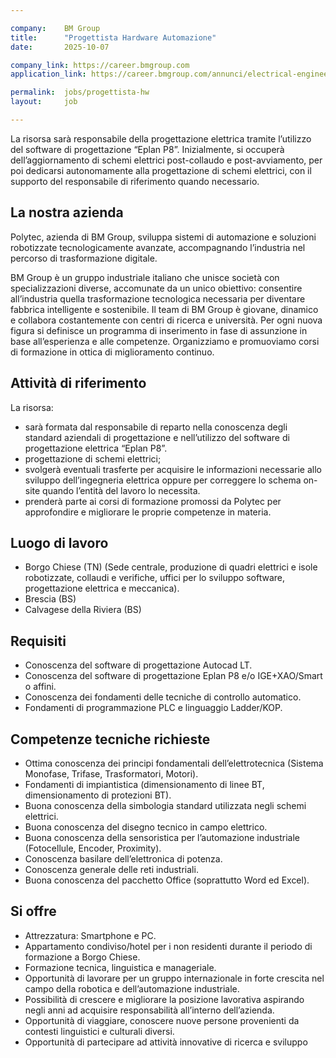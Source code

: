 ```yaml
---

company:    BM Group
title:      "Progettista Hardware Automazione"
date:       2025-10-07

company_link: https://career.bmgroup.com
application_link: https://career.bmgroup.com/annunci/electrical-engineer/

permalink:  jobs/progettista-hw
layout:     job

---
```


La risorsa sarà responsabile della progettazione elettrica tramite l’utilizzo del software di progettazione “Eplan P8”. Inizialmente, si occuperà dell’aggiornamento di schemi elettrici post-collaudo e post-avviamento, per poi dedicarsi autonomamente alla progettazione di schemi elettrici, con il supporto del responsabile di riferimento quando necessario.


## La nostra azienda

Polytec, azienda di BM Group, sviluppa sistemi di automazione e soluzioni robotizzate tecnologicamente avanzate, accompagnando l’industria nel percorso di trasformazione digitale.

BM Group è un gruppo industriale italiano che unisce società con specializzazioni diverse, accomunate da un unico obiettivo: consentire all’industria quella trasformazione tecnologica necessaria per diventare fabbrica intelligente e sostenibile. Il team di BM Group è giovane, dinamico e collabora costantemente con centri di ricerca e università. Per ogni nuova figura si definisce un programma di inserimento in fase di assunzione in base all’esperienza e alle competenze. Organizziamo e promuoviamo corsi di formazione in ottica di miglioramento continuo.

## Attività di riferimento

La risorsa:
* sarà formata dal responsabile di reparto nella conoscenza degli standard aziendali di progettazione e nell’utilizzo del software di progettazione elettrica “Eplan P8”.
* progettazione di schemi elettrici;
* svolgerà eventuali trasferte per acquisire le informazioni necessarie allo sviluppo dell’ingegneria elettrica oppure per correggere lo schema on-site quando l’entità del lavoro lo necessita.
* prenderà parte ai corsi di formazione promossi da Polytec per approfondire e migliorare le proprie competenze in materia.

## Luogo di lavoro

* Borgo Chiese (TN) (Sede centrale, produzione di quadri elettrici e isole robotizzate, collaudi e verifiche, uffici per lo sviluppo software, progettazione elettrica e meccanica).
* Brescia (BS)
* Calvagese della Riviera (BS)

## Requisiti

* Conoscenza del software di progettazione Autocad LT.
* Conoscenza del software di progettazione Eplan P8 e/o IGE+XAO/Smart o affini.
* Conoscenza dei fondamenti delle tecniche di controllo automatico.
* Fondamenti di programmazione PLC e linguaggio Ladder/KOP.

## Competenze tecniche richieste

* Ottima conoscenza dei principi fondamentali dell’elettrotecnica (Sistema Monofase, Trifase, Trasformatori, Motori).
* Fondamenti di impiantistica (dimensionamento di linee BT, dimensionamento di protezioni BT).
* Buona conoscenza della simbologia standard utilizzata negli schemi elettrici.
* Buona conoscenza del disegno tecnico in campo elettrico.
* Buona conoscenza della sensoristica per l’automazione industriale (Fotocellule, Encoder, Proximity).
* Conoscenza basilare dell’elettronica di potenza.
* Conoscenza generale delle reti industriali.
* Buona conoscenza del pacchetto Office (soprattutto Word ed Excel).

## Si offre

* Attrezzatura: Smartphone e PC.
* Appartamento condiviso/hotel per i non residenti durante il periodo di formazione a Borgo Chiese.
* Formazione tecnica, linguistica e manageriale.
* Opportunità di lavorare per un gruppo internazionale in forte crescita nel campo della robotica e dell’automazione industriale.
* Possibilità di crescere e migliorare la posizione lavorativa aspirando negli anni ad acquisire responsabilità all’interno dell’azienda.
* Opportunità di viaggiare, conoscere nuove persone provenienti da contesti linguistici e culturali diversi.
* Opportunità di partecipare ad attività innovative di ricerca e sviluppo